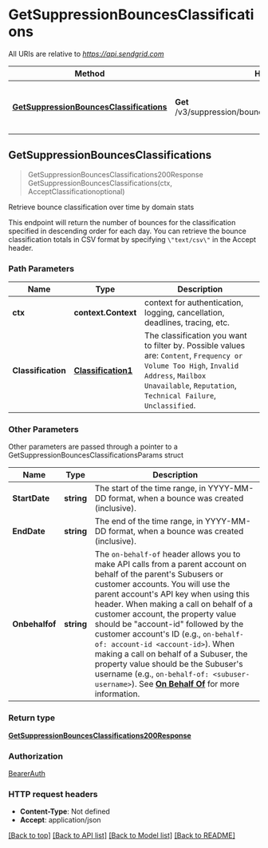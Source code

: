 # GetSuppressionBouncesClassifications

All URIs are relative to *https://api.sendgrid.com*

Method | HTTP request | Description
------------- | ------------- | -------------
[**GetSuppressionBouncesClassifications**](GetSuppressionBouncesClassifications.md#GetSuppressionBouncesClassifications) | **Get** /v3/suppression/bounces/classifications/{Classification} | Retrieve bounce classification over time by domain stats



## GetSuppressionBouncesClassifications

> GetSuppressionBouncesClassifications200Response GetSuppressionBouncesClassifications(ctx, AcceptClassificationoptional)

Retrieve bounce classification over time by domain stats

This endpoint will return the number of bounces for the classification specified in descending order for each day. You can retrieve the bounce classification totals in CSV format by specifying `\"text/csv\"` in the Accept header.

### Path Parameters


Name | Type | Description
------------- | ------------- | -------------
**ctx** | **context.Context** | context for authentication, logging, cancellation, deadlines, tracing, etc.
**Classification** | [**Classification1**](Classification1.md) | The classification you want to filter by. Possible values are: `Content`, `Frequency or Volume Too High`, `Invalid Address`, `Mailbox Unavailable`, `Reputation`, `Technical Failure`, `Unclassified`.

### Other Parameters

Other parameters are passed through a pointer to a GetSuppressionBouncesClassificationsParams struct


Name | Type | Description
------------- | ------------- | -------------
**StartDate** | **string** | The start of the time range, in YYYY-MM-DD format, when a bounce was created (inclusive).
**EndDate** | **string** | The end of the time range, in YYYY-MM-DD format, when a bounce was created (inclusive).
**Onbehalfof** | **string** | The `on-behalf-of` header allows you to make API calls from a parent account on behalf of the parent's Subusers or customer accounts. You will use the parent account's API key when using this header. When making a call on behalf of a customer account, the property value should be \"account-id\" followed by the customer account's ID (e.g., `on-behalf-of: account-id <account-id>`). When making a call on behalf of a Subuser, the property value should be the Subuser's username (e.g., `on-behalf-of: <subuser-username>`). See [**On Behalf Of**](https://docs.sendgrid.com/api-reference/how-to-use-the-sendgrid-v3-api/on-behalf-of) for more information.

### Return type

[**GetSuppressionBouncesClassifications200Response**](GetSuppressionBouncesClassifications200Response.md)

### Authorization

[BearerAuth](../README.md#BearerAuth)

### HTTP request headers

- **Content-Type**: Not defined
- **Accept**: application/json

[[Back to top]](#) [[Back to API list]](../README.md#documentation-for-api-endpoints)
[[Back to Model list]](../README.md#documentation-for-models)
[[Back to README]](../README.md)

